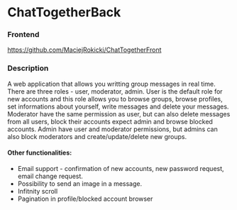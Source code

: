# ChatTogetherBack

### Frontend
https://github.com/MaciejRokicki/ChatTogetherFront

### Description
A web application that allows you writting group messages in real time. There are three roles - user, moderator, admin. User is the default role for new accounts and this role allows you to browse groups, browse profiles, set informations about yourself, write messages and delete your messages. Moderator have the same permission as user, but can also delete messages from all users, block their accounts expect admin and browse blocked accounts. Admin have user and moderator permissions, but admins can also block moderators and create/update/delete new groups.

#### Other functionalities:
* Email support - confirmation of new accounts, new password request, email change request.
* Possibility to send an image in a message.
* Infitnity scroll
* Pagination in profile/blocked account browser
